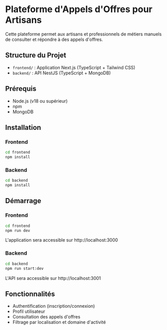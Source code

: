 # Plateforme d'Appels d'Offres pour Artisans

Cette plateforme permet aux artisans et professionnels de métiers manuels de consulter et répondre à des appels d'offres.

## Structure du Projet

- `frontend/` : Application Next.js (TypeScript + Tailwind CSS)
- `backend/` : API NestJS (TypeScript + MongoDB)

## Prérequis

- Node.js (v18 ou supérieur)
- npm
- MongoDB

## Installation

### Frontend

```bash
cd frontend
npm install
```

### Backend

```bash
cd backend
npm install
```

## Démarrage

### Frontend

```bash
cd frontend
npm run dev
```

L'application sera accessible sur http://localhost:3000

### Backend

```bash
cd backend
npm run start:dev
```

L'API sera accessible sur http://localhost:3001

## Fonctionnalités

- Authentification (inscription/connexion)
- Profil utilisateur
- Consultation des appels d'offres
- Filtrage par localisation et domaine d'activité 